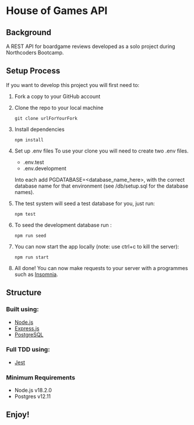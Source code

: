 # House of Games API

## Background

A REST API for boardgame reviews developed as a solo project during Northcoders Bootcamp.

<!-- A version of this app is hosted [here](https://nc-games-portfolio.herokuapp.com/api). -->

## Setup Process

If you want to develop this project you will first need to:

1. Fork a copy to your GitHub account
2. Clone the repo to your local machine
   ```
   git clone urlForYourFork
   ```
3. Install dependencies

   ```
   npm install
   ```

4. Set up .env files
   To use your clone you will need to create two .env files.

   - .env.test
   - .env.development

   Into each add PGDATABASE=<database_name_here>, with the correct database name for that environment (see /db/setup.sql for the database names).

5. The test system will seed a test database for you, just run:
   ```
   npm test
   ```
6. To seed the development database run :
   ```
   npm run seed
   ```
7. You can now start the app locally (note: use ctrl+c to kill the server):
   ```
   npm run start
   ```
8. All done! You can now make requests to your server with a programmes such as [Insomnia](https://insomnia.rest/).

## Structure

### Built using:

- [Node.js](https://nodejs.org/en/about/)
- [Express.js](https://expressjs.com/)
- [PostgreSQL](https://www.postgresql.org/)

### Full TDD using:

- [Jest](https://jestjs.io/)

### Minimum Requirements

- Node.js v18.2.0
- Postgres v12.11

## Enjoy!
